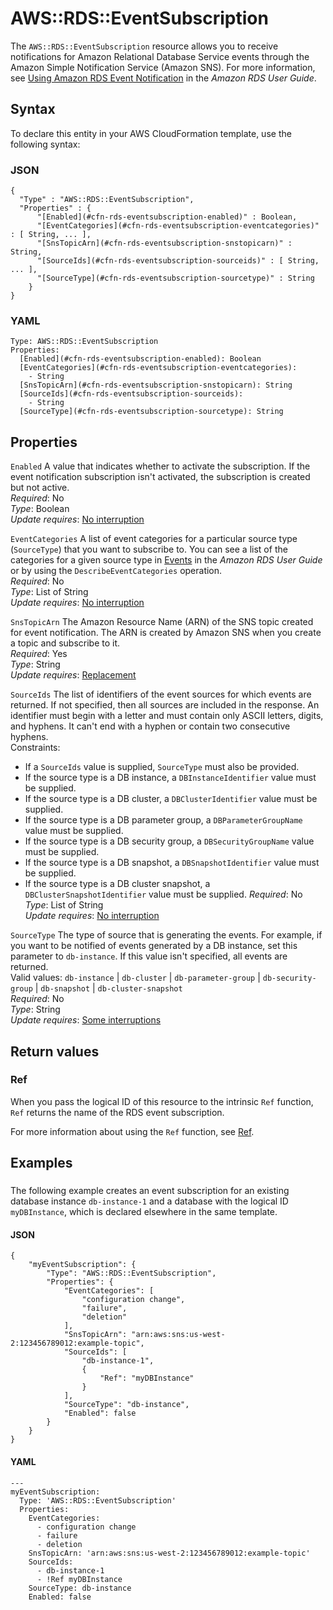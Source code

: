 # AWS::RDS::EventSubscription<a name="aws-resource-rds-eventsubscription"></a>

The `AWS::RDS::EventSubscription` resource allows you to receive notifications for Amazon Relational Database Service events through the Amazon Simple Notification Service \(Amazon SNS\)\. For more information, see [Using Amazon RDS Event Notification](https://docs.aws.amazon.com/AmazonRDS/latest/UserGuide/USER_Events.html) in the *Amazon RDS User Guide*\. 

## Syntax<a name="aws-resource-rds-eventsubscription-syntax"></a>

To declare this entity in your AWS CloudFormation template, use the following syntax:

### JSON<a name="aws-resource-rds-eventsubscription-syntax.json"></a>

```
{
  "Type" : "AWS::RDS::EventSubscription",
  "Properties" : {
      "[Enabled](#cfn-rds-eventsubscription-enabled)" : Boolean,
      "[EventCategories](#cfn-rds-eventsubscription-eventcategories)" : [ String, ... ],
      "[SnsTopicArn](#cfn-rds-eventsubscription-snstopicarn)" : String,
      "[SourceIds](#cfn-rds-eventsubscription-sourceids)" : [ String, ... ],
      "[SourceType](#cfn-rds-eventsubscription-sourcetype)" : String
    }
}
```

### YAML<a name="aws-resource-rds-eventsubscription-syntax.yaml"></a>

```
Type: AWS::RDS::EventSubscription
Properties: 
  [Enabled](#cfn-rds-eventsubscription-enabled): Boolean
  [EventCategories](#cfn-rds-eventsubscription-eventcategories): 
    - String
  [SnsTopicArn](#cfn-rds-eventsubscription-snstopicarn): String
  [SourceIds](#cfn-rds-eventsubscription-sourceids): 
    - String
  [SourceType](#cfn-rds-eventsubscription-sourcetype): String
```

## Properties<a name="aws-resource-rds-eventsubscription-properties"></a>

`Enabled`  <a name="cfn-rds-eventsubscription-enabled"></a>
 A value that indicates whether to activate the subscription\. If the event notification subscription isn't activated, the subscription is created but not active\.   
*Required*: No  
*Type*: Boolean  
*Update requires*: [No interruption](https://docs.aws.amazon.com/AWSCloudFormation/latest/UserGuide/using-cfn-updating-stacks-update-behaviors.html#update-no-interrupt)

`EventCategories`  <a name="cfn-rds-eventsubscription-eventcategories"></a>
 A list of event categories for a particular source type \(`SourceType`\) that you want to subscribe to\. You can see a list of the categories for a given source type in [Events](https://docs.aws.amazon.com/AmazonRDS/latest/UserGuide/USER_Events.html) in the *Amazon RDS User Guide* or by using the `DescribeEventCategories` operation\.   
*Required*: No  
*Type*: List of String  
*Update requires*: [No interruption](https://docs.aws.amazon.com/AWSCloudFormation/latest/UserGuide/using-cfn-updating-stacks-update-behaviors.html#update-no-interrupt)

`SnsTopicArn`  <a name="cfn-rds-eventsubscription-snstopicarn"></a>
The Amazon Resource Name \(ARN\) of the SNS topic created for event notification\. The ARN is created by Amazon SNS when you create a topic and subscribe to it\.  
*Required*: Yes  
*Type*: String  
*Update requires*: [Replacement](https://docs.aws.amazon.com/AWSCloudFormation/latest/UserGuide/using-cfn-updating-stacks-update-behaviors.html#update-replacement)

`SourceIds`  <a name="cfn-rds-eventsubscription-sourceids"></a>
The list of identifiers of the event sources for which events are returned\. If not specified, then all sources are included in the response\. An identifier must begin with a letter and must contain only ASCII letters, digits, and hyphens\. It can't end with a hyphen or contain two consecutive hyphens\.  
Constraints:  
+ If a `SourceIds` value is supplied, `SourceType` must also be provided\.
+ If the source type is a DB instance, a `DBInstanceIdentifier` value must be supplied\.
+ If the source type is a DB cluster, a `DBClusterIdentifier` value must be supplied\.
+ If the source type is a DB parameter group, a `DBParameterGroupName` value must be supplied\.
+ If the source type is a DB security group, a `DBSecurityGroupName` value must be supplied\.
+ If the source type is a DB snapshot, a `DBSnapshotIdentifier` value must be supplied\.
+ If the source type is a DB cluster snapshot, a `DBClusterSnapshotIdentifier` value must be supplied\.
*Required*: No  
*Type*: List of String  
*Update requires*: [No interruption](https://docs.aws.amazon.com/AWSCloudFormation/latest/UserGuide/using-cfn-updating-stacks-update-behaviors.html#update-no-interrupt)

`SourceType`  <a name="cfn-rds-eventsubscription-sourcetype"></a>
The type of source that is generating the events\. For example, if you want to be notified of events generated by a DB instance, set this parameter to `db-instance`\. If this value isn't specified, all events are returned\.  
Valid values: `db-instance` \| `db-cluster` \| `db-parameter-group` \| `db-security-group` \| `db-snapshot` \| `db-cluster-snapshot`   
*Required*: No  
*Type*: String  
*Update requires*: [Some interruptions](https://docs.aws.amazon.com/AWSCloudFormation/latest/UserGuide/using-cfn-updating-stacks-update-behaviors.html#update-some-interrupt)

## Return values<a name="aws-resource-rds-eventsubscription-return-values"></a>

### Ref<a name="aws-resource-rds-eventsubscription-return-values-ref"></a>

 When you pass the logical ID of this resource to the intrinsic `Ref` function, `Ref` returns the name of the RDS event subscription\.

For more information about using the `Ref` function, see [Ref](https://docs.aws.amazon.com/AWSCloudFormation/latest/UserGuide/intrinsic-function-reference-ref.html)\.

## Examples<a name="aws-resource-rds-eventsubscription--examples"></a>



### <a name="aws-resource-rds-eventsubscription--examples--"></a>

The following example creates an event subscription for an existing database instance `db-instance-1` and a database with the logical ID `myDBInstance`, which is declared elsewhere in the same template\. 

#### JSON<a name="aws-resource-rds-eventsubscription--examples----json"></a>

```
{
    "myEventSubscription": {
        "Type": "AWS::RDS::EventSubscription",
        "Properties": {
            "EventCategories": [
                "configuration change",
                "failure",
                "deletion"
            ],
            "SnsTopicArn": "arn:aws:sns:us-west-2:123456789012:example-topic",
            "SourceIds": [
                "db-instance-1",
                {
                    "Ref": "myDBInstance"
                }
            ],
            "SourceType": "db-instance",
            "Enabled": false
        }
    }
}
```

#### YAML<a name="aws-resource-rds-eventsubscription--examples----yaml"></a>

```
--- 
myEventSubscription:
  Type: 'AWS::RDS::EventSubscription'
  Properties:
    EventCategories:
      - configuration change
      - failure
      - deletion
    SnsTopicArn: 'arn:aws:sns:us-west-2:123456789012:example-topic'
    SourceIds:
      - db-instance-1
      - !Ref myDBInstance
    SourceType: db-instance
    Enabled: false
```